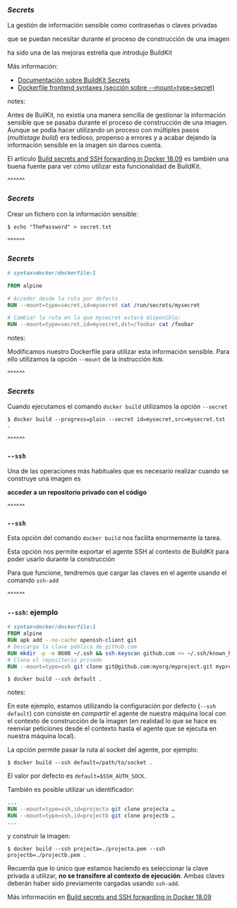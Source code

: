 ### _Secrets_

La gestión de información sensible como contraseñas o claves privadas

que se puedan necesitar durante el proceso de construcción de una imagen

ha sido una de las mejoras estrella que introdujo BuildKit

Más información:
* [Documentación sobre BuildKit Secrets](https://docs.docker.com/develop/develop-images/build_enhancements/#new-docker-build-secret-information)
* [Dockerfile frontend syntaxes (sección sobre --mount=type=secret)](https://github.com/moby/buildkit/blob/master/frontend/dockerfile/docs/syntax.md#run---mounttypesecret)



notes:

Antes de BuilKit, no existía una manera sencilla de gestionar la información
sensible que se pasaba durante el proceso de construcción de una imagen. Aunque 
se podía hacer utilizando un proceso con múltiples pasos (_multistage build_)
era tedioso, propenso a errores y a acabar dejando la información sensible en la imagen
sin darnos cuenta.

El artículo [Build secrets and SSH forwarding in Docker 18.09](https://medium.com/@tonistiigi/build-secrets-and-ssh-forwarding-in-docker-18-09-ae8161d066) es también una buena
fuente para ver cómo utilizar esta funcionalidad de BuildKit.

^^^^^^

### _Secrets_

Crear un fichero con la información sensible:

```shell
$ echo "ThePassword" > secret.txt
```

^^^^^^

### _Secrets_

```Dockerfile
# syntax=docker/dockerfile:1

FROM alpine

# Acceder desde la ruta por defecto
RUN --mount=type=secret,id=mysecret cat /run/secrets/mysecret

# Cambiar la ruta en la que mysecret estará disponible:
RUN --mount=type=secret,id=mysecret,dst=/foobar cat /foobar
```

notes:

Modificamos nuestro Dockerfile para utilizar esta información sensible. Para ello
utilizamos la opción `--mount` de la instrucción `RUN`.

^^^^^^

### _Secrets_

Cuando ejecutamos el comando `docker build` utilizamos la opción `--secret`

```shell
$ docker build --progress=plain --secret id=mysecret,src=mysecret.txt .
```

^^^^^^

### `--ssh`

Una de las operaciones más habituales que es necesario realizar cuando se construye una imagen es

**acceder a un repositorio privado con el código**

^^^^^^

### `--ssh`

Esta opción del comando `docker build` nos facilita enormemente la tarea.

Esta opción nos permite exportar el agente SSH al contexto de BuildKit para poder usarlo durante la construcción

Para que funcione, tendremos que cargar las claves en el agente usando el comando `ssh-add`

^^^^^^

### `--ssh`: ejemplo

```dockerfile
# syntax=docker/dockerfile:1
FROM alpine
RUN apk add --no-cache openssh-client git
# Descarga la clave pública de github.com
RUN mkdir -p -m 0600 ~/.ssh && ssh-keyscan github.com >> ~/.ssh/known_hosts
# Clona el repositorio privado
RUN --mount=type=ssh git clone git@github.com:myorg/myproject.git myproject
```

```shell
$ docker build --ssh default .
```

notes:

En este ejemplo, estamos utilizando la configuración por defecto (`--ssh default`)
con consiste en _compartir_ el agente de nuestra máquina local con el contexto de 
construcción de la imagen (en realidad lo que se hace es reenviar peticiones desde
el contexto hasta el agente que se ejecuta en nuestra máquina local).

La opción permite pasar la ruta al socket del agente, por ejemplo:

```shell
$ docker build --ssh default=/path/to/socket .
```

El valor por defecto es `default=$SSH_AUTH_SOCK`.

También es posible utilizar un identificador:

```dockerfile
...
RUN --mount=type=ssh,id=projecta git clone projecta …
RUN --mount=type=ssh,id=projectb git clone projectb …
...
```

y construir la imagen:

```shell
$ docker build --ssh projecta=./projecta.pem --ssh projectb=./projectb.pem .
```

Recuerda que lo único que estamos haciendo es seleccionar la clave privada
a utilizar, **no se transifere al contexto de ejecución**. Ambas claves deberán
haber sido previamente cargadas usando `ssh-add`.

Más información en [Build secrets and SSH forwarding in Docker 18.09](https://medium.com/@tonistiigi/build-secrets-and-ssh-forwarding-in-docker-18-09-ae8161d066)

